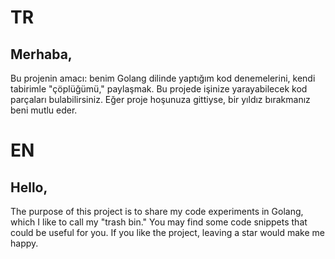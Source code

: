 # TR
## Merhaba,
Bu projenin amacı: benim Golang dilinde yaptığım kod denemelerini, kendi tabirimle "çöplüğümü," paylaşmak. Bu projede işinize yarayabilecek kod parçaları bulabilirsiniz. Eğer proje hoşunuza gittiyse, bir yıldız bırakmanız beni mutlu eder.

# EN
## Hello,
The purpose of this project is to share my code experiments in Golang, which I like to call my "trash bin." You may find some code snippets that could be useful for you. If you like the project, leaving a star would make me happy.
